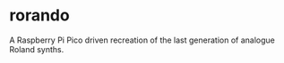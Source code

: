 # rorando

A Raspberry Pi Pico driven recreation of the last generation of analogue Roland synths.


